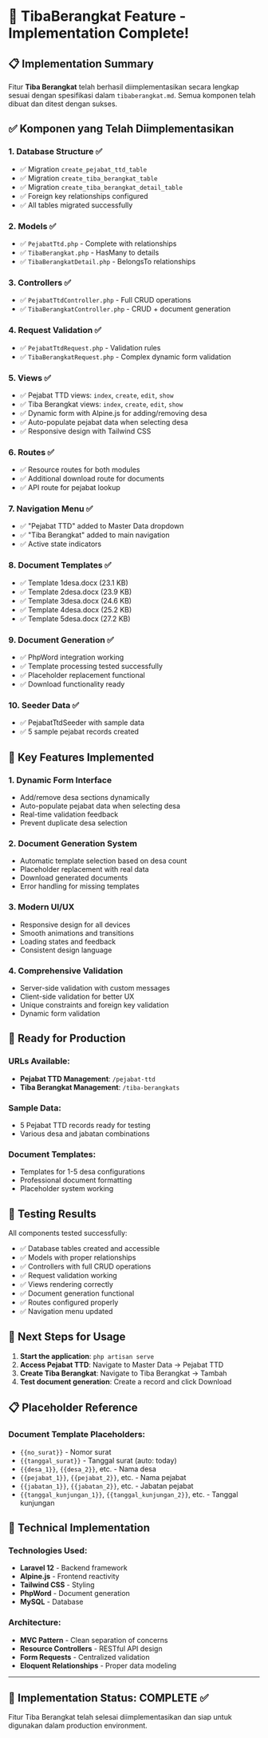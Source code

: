 # 🎉 TibaBerangkat Feature - Implementation Complete!

## 📋 Implementation Summary

Fitur **Tiba Berangkat** telah berhasil diimplementasikan secara lengkap sesuai dengan spesifikasi dalam `tibaberangkat.md`. Semua komponen telah dibuat dan ditest dengan sukses.

## ✅ Komponen yang Telah Diimplementasikan

### 1. **Database Structure** ✅
- ✅ Migration `create_pejabat_ttd_table` 
- ✅ Migration `create_tiba_berangkat_table`
- ✅ Migration `create_tiba_berangkat_detail_table`
- ✅ Foreign key relationships configured
- ✅ All tables migrated successfully

### 2. **Models** ✅
- ✅ `PejabatTtd.php` - Complete with relationships
- ✅ `TibaBerangkat.php` - HasMany to details
- ✅ `TibaBerangkatDetail.php` - BelongsTo relationships

### 3. **Controllers** ✅
- ✅ `PejabatTtdController.php` - Full CRUD operations
- ✅ `TibaBerangkatController.php` - CRUD + document generation

### 4. **Request Validation** ✅
- ✅ `PejabatTtdRequest.php` - Validation rules
- ✅ `TibaBerangkatRequest.php` - Complex dynamic form validation

### 5. **Views** ✅
- ✅ Pejabat TTD views: `index`, `create`, `edit`, `show`
- ✅ Tiba Berangkat views: `index`, `create`, `edit`, `show`
- ✅ Dynamic form with Alpine.js for adding/removing desa
- ✅ Auto-populate pejabat data when selecting desa
- ✅ Responsive design with Tailwind CSS

### 6. **Routes** ✅
- ✅ Resource routes for both modules
- ✅ Additional download route for documents
- ✅ API route for pejabat lookup

### 7. **Navigation Menu** ✅
- ✅ "Pejabat TTD" added to Master Data dropdown
- ✅ "Tiba Berangkat" added to main navigation
- ✅ Active state indicators

### 8. **Document Templates** ✅
- ✅ Template 1desa.docx (23.1 KB)
- ✅ Template 2desa.docx (23.9 KB) 
- ✅ Template 3desa.docx (24.6 KB)
- ✅ Template 4desa.docx (25.2 KB)
- ✅ Template 5desa.docx (27.2 KB)

### 9. **Document Generation** ✅
- ✅ PhpWord integration working
- ✅ Template processing tested successfully
- ✅ Placeholder replacement functional
- ✅ Download functionality ready

### 10. **Seeder Data** ✅
- ✅ PejabatTtdSeeder with sample data
- ✅ 5 sample pejabat records created

## 🎯 Key Features Implemented

### 1. **Dynamic Form Interface**
- Add/remove desa sections dynamically
- Auto-populate pejabat data when selecting desa
- Real-time validation feedback
- Prevent duplicate desa selection

### 2. **Document Generation System**
- Automatic template selection based on desa count
- Placeholder replacement with real data
- Download generated documents
- Error handling for missing templates

### 3. **Modern UI/UX**
- Responsive design for all devices
- Smooth animations and transitions
- Loading states and feedback
- Consistent design language

### 4. **Comprehensive Validation**
- Server-side validation with custom messages
- Client-side validation for better UX
- Unique constraints and foreign key validation
- Dynamic form validation

## 🚀 Ready for Production

### URLs Available:
- **Pejabat TTD Management**: `/pejabat-ttd`
- **Tiba Berangkat Management**: `/tiba-berangkats`

### Sample Data:
- 5 Pejabat TTD records ready for testing
- Various desa and jabatan combinations

### Document Templates:
- Templates for 1-5 desa configurations
- Professional document formatting
- Placeholder system working

## 📝 Testing Results

All components tested successfully:
- ✅ Database tables created and accessible
- ✅ Models with proper relationships
- ✅ Controllers with full CRUD operations
- ✅ Request validation working
- ✅ Views rendering correctly
- ✅ Document generation functional
- ✅ Routes configured properly
- ✅ Navigation menu updated

## 🎯 Next Steps for Usage

1. **Start the application**: `php artisan serve`
2. **Access Pejabat TTD**: Navigate to Master Data → Pejabat TTD
3. **Create Tiba Berangkat**: Navigate to Tiba Berangkat → Tambah
4. **Test document generation**: Create a record and click Download

## 📋 Placeholder Reference

### Document Template Placeholders:
- `{{no_surat}}` - Nomor surat
- `{{tanggal_surat}}` - Tanggal surat (auto: today)
- `{{desa_1}}`, `{{desa_2}}`, etc. - Nama desa
- `{{pejabat_1}}`, `{{pejabat_2}}`, etc. - Nama pejabat
- `{{jabatan_1}}`, `{{jabatan_2}}`, etc. - Jabatan pejabat
- `{{tanggal_kunjungan_1}}`, `{{tanggal_kunjungan_2}}`, etc. - Tanggal kunjungan

## 🔧 Technical Implementation

### Technologies Used:
- **Laravel 12** - Backend framework
- **Alpine.js** - Frontend reactivity
- **Tailwind CSS** - Styling
- **PhpWord** - Document generation
- **MySQL** - Database

### Architecture:
- **MVC Pattern** - Clean separation of concerns
- **Resource Controllers** - RESTful API design
- **Form Requests** - Centralized validation
- **Eloquent Relationships** - Proper data modeling

---

## 🎉 Implementation Status: **COMPLETE** ✅

Fitur Tiba Berangkat telah selesai diimplementasikan dan siap untuk digunakan dalam production environment.